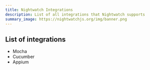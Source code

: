 ```yaml
---
title: Nightwatch Integrations
description: List of all integrations that Nightwatch supports
summary_image: https://nightwatchjs.org/img/banner.png
---
```


<div class="page-header"><h2>List of integrations</h2></div>

- Mocha
- Cucumber
- Appium
  